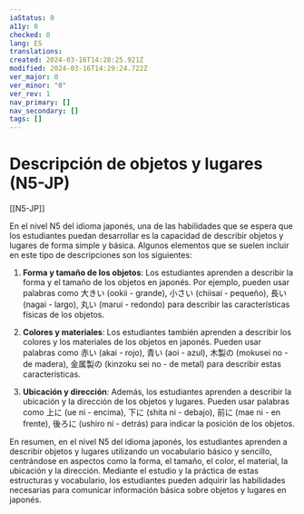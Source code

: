 ```yaml
---
iaStatus: 0
a11y: 0
checked: 0
lang: ES
translations: 
created: 2024-03-16T14:28:25.921Z
modified: 2024-03-16T14:29:24.722Z
ver_major: 0
ver_minor: "0"
ver_rev: 1
nav_primary: []
nav_secondary: []
tags: []
---
```

# Descripción de objetos y lugares (N5-JP)

[[N5-JP]]

En el nivel N5 del idioma japonés, una de las habilidades que se espera que los estudiantes puedan desarrollar es la capacidad de describir objetos y lugares de forma simple y básica. Algunos elementos que se suelen incluir en este tipo de descripciones son los siguientes:

1. **Forma y tamaño de los objetos**: Los estudiantes aprenden a describir la forma y el tamaño de los objetos en japonés. Por ejemplo, pueden usar palabras como 大きい (ookii - grande), 小さい (chiisai - pequeño), 長い (nagai - largo), 丸い (marui - redondo) para describir las características físicas de los objetos.

2. **Colores y materiales**: Los estudiantes también aprenden a describir los colores y los materiales de los objetos en japonés. Pueden usar palabras como 赤い (akai - rojo), 青い (aoi - azul), 木製の (mokusei no - de madera), 金属製の (kinzoku sei no - de metal) para describir estas características.

3. **Ubicación y dirección**: Además, los estudiantes aprenden a describir la ubicación y la dirección de los objetos y lugares. Pueden usar palabras como 上に (ue ni - encima), 下に (shita ni - debajo), 前に (mae ni - en frente), 後ろに (ushiro ni - detrás) para indicar la posición de los objetos.

En resumen, en el nivel N5 del idioma japonés, los estudiantes aprenden a describir objetos y lugares utilizando un vocabulario básico y sencillo, centrándose en aspectos como la forma, el tamaño, el color, el material, la ubicación y la dirección. Mediante el estudio y la práctica de estas estructuras y vocabulario, los estudiantes pueden adquirir las habilidades necesarias para comunicar información básica sobre objetos y lugares en japonés.

